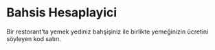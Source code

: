# Bahsis Hesaplayici

Bir restorant'ta yemek yediniz bahşişiniz ile birlikte yemeğinizin ücretini söyleyen kod satırı.
